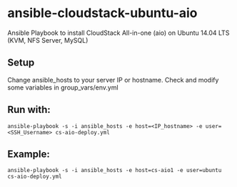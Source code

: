 # ansible-cloudstack-ubuntu-aio
Ansible Playbook to install CloudStack All-in-one (aio) on Ubuntu 14.04 LTS (KVM, NFS Server, MySQL)

## Setup
Change ansible_hosts to your server IP or hostname.
Check and modify some variables in group_vars/env.yml

## Run with:
	ansible-playbook -s -i ansible_hosts -e host=<IP_hostname> -e user=<SSH_Username> cs-aio-deploy.yml

## Example:
	ansible-playbook -s -i ansible_hosts -e host=cs-aio1 -e user=ubuntu cs-aio-deploy.yml
